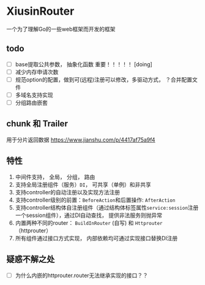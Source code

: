 # XiusinRouter #
一个为了理解Go的一些web框架而开发的框架

## todo ##
 - [ ] base提取公共参数， 抽象化函数 重要！！！！！ [doing]
 - [ ] 减少内存申请次数
 - [ ] 规范option的配置，做到可(远程)注册可以修改，多驱动方式， ？合并配置文件
 - [ ] 多域名支持实现
 - [ ] 分组路由嵌套
## chunk 和 Trailer ##
用于分片返回数据
https://www.jianshu.com/p/4417af75a9f4
 
## 特性 ##
1. 中间件支持， 全局， 分组， 路由
2. 支持全局注册组件（服务）`DI`， 可共享（单例）和非共享
3. 支持controller的自动注册以及实现方法注册
4. 支持controller级别的前置：`BeforeAction`和后置操作: `AfterAction`
5. 支持controller结构体自注册组件（通过结构体标签属性`service:session`注册一个session组件），通过DI自动查找， 提供非法服务则抛异常
6. 内置两种不同的router： `BuildInRouter` (自写) 和 `Httprouter` （httprouter）
7. 所有组件通过接口方式实现， 内部依赖均可通过实现接口替换DI注册
 
## 疑惑不解之处 ##
 - [ ] 为什么内嵌的httprouter.router无法继承实现的接口？？


